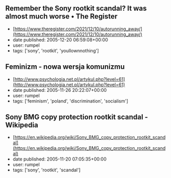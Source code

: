 ## Remember the Sony rootkit scandal? It was almost much worse • The Register
 - [https://www.theregister.com/2021/12/10/autorunning_away/](https://www.theregister.com/2021/12/10/autorunning_away/)
 - date published: 2005-12-20 06:59:08+00:00
 - user: rumpel
 - tags: ['sony', 'rootkit', 'youllownnothing']

## Feminizm - nowa wersja komunizmu
 - [http://www.psychologia.net.pl/artykul.php?level=61](http://www.psychologia.net.pl/artykul.php?level=61)
 - date published: 2005-11-26 20:22:07+00:00
 - user: rumpel
 - tags: ['feminism', 'poland', 'discrimination', 'socialism']

## Sony BMG copy protection rootkit scandal - Wikipedia
 - [https://en.wikipedia.org/wiki/Sony_BMG_copy_protection_rootkit_scandal](https://en.wikipedia.org/wiki/Sony_BMG_copy_protection_rootkit_scandal)
 - date published: 2005-11-20 07:05:35+00:00
 - user: rumpel
 - tags: ['sony', 'rootkit', 'scandal']

